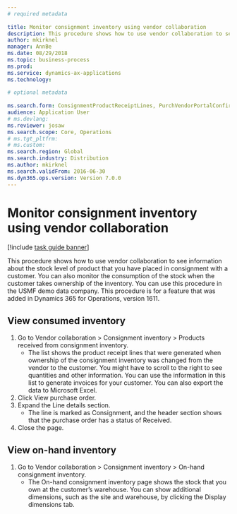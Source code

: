 ```yaml
--- 
# required metadata 
 
title: Monitor consignment inventory using vendor collaboration
description: This procedure shows how to use vendor collaboration to see information about the stock level of product that you have placed in consignment with a customer. 
author: mkirknel
manager: AnnBe 
ms.date: 08/29/2018
ms.topic: business-process 
ms.prod:  
ms.service: dynamics-ax-applications 
ms.technology:  
 
# optional metadata 
 
ms.search.form: ConsignmentProductReceiptLines, PurchVendorPortalConfirmedOrders, DefaultDashboard, ConsignmentVendorPortalOnhand   
audience: Application User 
# ms.devlang:  
ms.reviewer: josaw
ms.search.scope: Core, Operations 
# ms.tgt_pltfrm:  
# ms.custom:  
ms.search.region: Global
ms.search.industry: Distribution
ms.author: mkirknel
ms.search.validFrom: 2016-06-30 
ms.dyn365.ops.version: Version 7.0.0 
---
```

# Monitor consignment inventory using vendor collaboration

[!include [task guide banner](../../includes/task-guide-banner.md)]

This procedure shows how to use vendor collaboration to see information about the stock level of product that you have placed in consignment with a customer. You can also monitor the consumption of the stock when the customer takes ownership of the inventory. You can use this procedure in the USMF demo data company. This procedure is for a feature that was added in Dynamics 365 for Operations, version 1611.


## View consumed inventory
1. Go to Vendor collaboration > Consignment inventory > Products received from consignment inventory.
    * The list shows the product receipt lines that were generated when ownership of the consignment inventory was changed from the vendor to the customer. You might have to scroll to the right to see quantities and other information. You can use the information in this list to generate invoices for your customer. You can also export the data to Microsoft Excel.   
2. Click View purchase order.
3. Expand the Line details section.
    * The line is marked as Consignment, and the header section shows that the purchase order has a status of Received.  
4. Close the page.

## View on-hand inventory
1. Go to Vendor collaboration > Consignment inventory > On-hand consignment inventory.
    * The On-hand consignment inventory page shows the stock that you own at the customer’s warehouse. You can show additional dimensions, such as the site and warehouse, by clicking the Display dimensions tab.   

